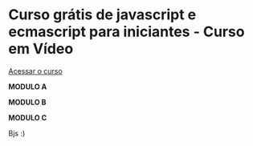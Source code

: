 # Curso grátis de javascript e ecmascript para iniciantes - Curso em Vídeo
[Acessar o curso](https://www.youtube.com/playlist?list=PLHz_AreHm4dlsK3Nr9GVvXCbpQyHQl1o1)

**MODULO A**

**MODULO B**

**MODULO C**



Bjs :)
